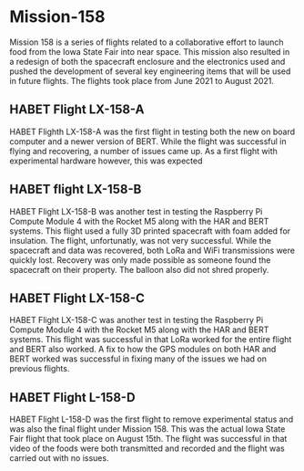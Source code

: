 # Mission-158
Mission 158 is a series of flights related to a collaborative effort to launch food from the Iowa State Fair into near space. This mission also resulted in a redesign of both the spacecraft enclosure and the electronics used and pushed the development of several key engineering items that will be used in future flights. The flights took place from June 2021 to August 2021.

## HABET Flight LX-158-A
HABET Flighth LX-158-A was the first flight in testing both the new on board computer and a newer version of BERT. While the flight was successful in flying and recovering, a number of issues came up. As a first flight with experimental hardware however, this was expected

## HABET flight LX-158-B
HABET Flight LX-158-B was another test in testing the Raspberry Pi Compute Module 4 with the Rocket M5 along with the HAR and BERT systems. This flight used a fully 3D printed spacecraft with foam added for insulation. The flight, unfortunatly, was not very successful. While the spacecraft and data was recovered, both LoRa and WiFi transmissions were quickly lost. Recovery was only made possible as someone found the spacecraft on their property. The balloon also did not shred properly.

## HABET Flight LX-158-C
HABET Flight LX-158-C was another test in testing the Raspberry Pi Compute Module 4 with the Rocket M5 along with the HAR and BERT systems. This flight was successful in that LoRa worked for the entire flight and BERT also worked. A fix to how the GPS modules on both HAR and BERT worked was successful in fixing many of the issues we had on previous flights.

## HABET Flight L-158-D
HABET Flight L-158-D was the first flight to remove experimental status and was also the final flight under Mission 158. This was the actual Iowa State Fair flight that took place on August 15th. The flight was successful in that video of the foods were both transmitted and recorded and the flight was carried out with no issues.


